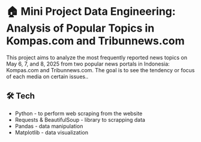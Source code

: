 # 🏠 Mini Project Data Engineering: Analysis of Popular Topics in Kompas.com and Tribunnews.com

This project aims to analyze the most frequently reported news topics on May 6, 7, and 8, 2025 from two popular news portals in Indonesia: Kompas.com and Tribunnews.com. The goal is to see the tendency or focus of each media on certain issues..

## 🛠 Tech

- Python - to perform web scraping from the website
- Requests & BeautifulSoup - library to scrapping data
- Pandas - data manipulation
- Matplotlib - data visualization
